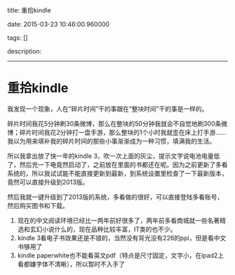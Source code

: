 title: 重拾kindle

date: 2015-03-23 10:46:00.960000

tags: []

description: 

---
# 重拾kindle

我发现一个现象，人在“碎片时间”干的事跟在“整块时间”干的事是一样的。

碎片时间我花5分钟刷30条微博，那么在整块的50分钟我就会不自觉地刷300条微博；碎片时间我花2分钟打一盘手游，那么整块的1个小时我就歪在床上打手游……我以为用来填补我的碎片时间的那些小事渐渐成为一种习惯，填满我的生活。

所以我拿出放了快一年的kindle 3，吹一次上面的灰尘，提示文字说电池电量低了，然后充一下电竟然启动了，之前放在里面的书都还在呢。因为之前更新了多看系统的，所以我试试能不能直接更新到最新，到系统设置里检查了一下最新版本，竟然可以直接升级到2013版。

然后我就一键升级到了2013版的系统，多看做的很好，可以直接登陆多看账号，然后购买图书和下载。

  1. 现在的中文阅读环境已经比一两年前好很多了，两年前多看商城就一些名著精选和玄幻小说什么的，现在品种比较丰富，IT类的也不少。
  2. kindle 3看电子书效果还是不错的，当然没有背光没有226的ppi，但是看中文书够用了
  3. kindle paperwhite也不能看英文pdf（特点是尺寸固定，文字小，在ipad2上看都嫌字体不清晰），所以暂时不入手了
